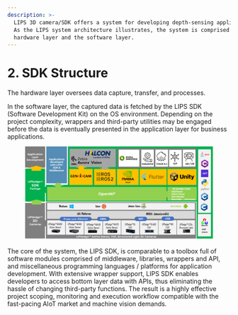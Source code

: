 ```yaml
---
description: >-
  LIPS 3D camera/SDK offers a system for developing depth-sensing applications.
  As the LIPS system architecture illustrates, the system is comprised of the
  hardware layer and the software layer.
---
```


# 2. SDK Structure

The hardware layer oversees data capture, transfer, and processes.

In the software layer, the captured data is fetched by the LIPS SDK (Software Development Kit) on the OS environment. Depending on the project complexity, wrappers and third-party utilities may be engaged before the data is eventually presented in the application layer for business applications.

<figure><img src=".gitbook/assets/image (1).png" alt=""><figcaption></figcaption></figure>

The core of the system, the LIPS SDK, is comparable to a toolbox full of software modules comprised of middleware, libraries, wrappers and API, and miscellaneous programming languages / platforms for application development. With extensive wrapper support, LIPS SDK enables developers to access bottom layer data with APIs, thus eliminating the hassle of changing third-party functions. The result is a highly effective project scoping, monitoring and execution workflow compatible with the fast-pacing AIoT market and machine vision demands.
